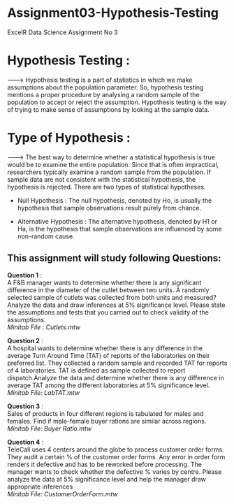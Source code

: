 # Assignment03-Hypothesis-Testing
ExcelR Data Science Assignment No 3
# Hypothesis Testing :
---> Hypothesis testing is a part of statistics in which we make assumptions about the population parameter. So, hypothesis testing mentions a proper procedure by analysing a random sample of the population to accept or reject the assumption. Hypothesis testing is the way of trying to make sense of assumptions by looking at the sample data.
# Type of Hypothesis :
---> The best way to determine whether a statistical hypothesis is true would be to examine the entire population. Since that is often impractical, researchers typically examine a random sample from the population. If sample data are not consistent with the statistical hypothesis, the hypothesis is rejected. There are two types of statistical hypotheses.
- Null Hypothesis :
The null hypothesis, denoted by Ho, is usually the hypothesis that sample observations result purely from chance.

- Alternative Hypothesis :
The alternative hypothesis, denoted by H1 or Ha, is the hypothesis that sample observations are influenced by some non-random cause.

## This assignment will study following Questions:
**Question 1** :<br>
A F&B manager wants to determine whether there is any significant difference in the diameter of the cutlet between two units. A randomly selected sample of cutlets was collected from both units and measured? Analyze the data and draw inferences at 5% significance level. Please state the assumptions and tests that you carried out to check validity of the assumptions.<br>
*Minitab File : Cutlets.mtw*

**Question 2** :<br>
A hospital wants to determine whether there is any difference in the average Turn Around Time (TAT) of reports of the laboratories on their preferred list. They collected a random sample and recorded TAT for reports of 4 laboratories. TAT is defined as sample collected to report dispatch.Analyze the data and determine whether there is any difference in average TAT among the different laboratories at 5% significance level.<br>
*Minitab File: LabTAT.mtw*

**Question 3** :<br>
Sales of products in four different regions is tabulated for males and females. Find if male-female buyer rations are similar across regions.<br>
*Minitab File: Buyer Ratio.mtw*

**Question 4** :<br>
TeleCall uses 4 centers around the globe to process customer order forms. They audit a certain % of the customer order forms. Any error in order form renders it defective and has to be reworked before processing. The manager wants to check whether the defective % varies by centre. Please analyze the data at 5% significance level and help the manager draw appropriate inferences<br>
*Minitab File: CustomerOrderForm.mtw*

